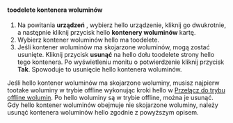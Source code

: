 <!--author=SharS last changed: 9/16/15-->

#### <a name="toodelete-a-volume-container"></a>toodelete kontenera woluminów
1. Na powitania **urządzeń** , wybierz hello urządzenie, kliknij go dwukrotnie, a następnie kliknij przycisk hello **kontenery woluminów** kartę.
2. Wybierz kontener woluminów hello ma toodelete.
3. Jeśli kontener woluminów ma skojarzone woluminów, mogą zostać usunięte. Kliknij przycisk **usunąć** na hello dołu toodelete strony hello tego kontenera. Po wyświetleniu monitu o potwierdzenie kliknij przycisk **Tak**. Spowoduje to usunięcie hello kontenera woluminów.

Jeśli hello kontener woluminów ma skojarzone woluminy, musisz najpierw tootake woluminy w trybie offline wykonując kroki hello w [Przełącz do trybu offline wolumin](../articles/storsimple/storsimple-manage-volumes.md#take-a-volume-offline). Po hello woluminy są w trybie offline, można je usunąć. Gdy hello kontener woluminów obejmuje nie skojarzone woluminy, należy usunąć kontenera woluminów hello zgodnie z powyższym opisem.

